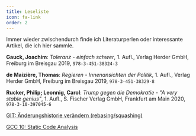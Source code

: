 ```yaml
---
title: Leseliste
icon: fa-link
order: 2
---
```


Immer wieder zwischendurch finde ich Literaturperlen oder interessante Artikel, die ich hier sammle.

**Gauck, Joachim**: *Toleranz - einfach schwer*, 1. Aufl., Verlag Herder GmbH, Freiburg im Breisgau 2019, `978-3-451-38324-3` 

**de Maizière, Thomas**: *Regieren - Innenansichten der Politik*, 1. Aufl., Verlag Herder GmbH, Freiburg im Breisgau 2019, `978-3-451-38329-8` 

**Rucker, Philip; Leonnig, Carol**: *Trump gegen die Demokratie - "A very stable genius"*, 1. Aufl., S. Fischer Verlag GmbH, Frankfurt am Main 2020, `978-3-10-397045-6`  

[GIT: Änderungshistorie verändern (rebasing/squashing)](https://git-scm.com/book/de/v1/Git-Tools-Änderungshistorie-verändern)

[GCC 10: Static Code Analysis](https://developers.redhat.com/blog/2020/03/26/static-analysis-in-gcc-10/)
